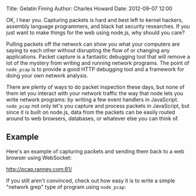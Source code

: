 Title: Gelatin Fining
Author: Charles Howard
Date: 2012-09-07 12:00

OK, I hear you. Capturing packets is hard and best left to kernel hackers, assembly language programmers, and black hat security
researches. If you just want to make things for the web using node.js, why should you care?

Pulling packets off the network can show you what your computers are saying to each other without disrupting the flow of or changing any applications. Packet capture is a fantastic debugging tool that will remove a lot of the mystery from writing and running network programs. The point of `node_pcap` is to provide a good HTTP debugging tool and a framework for doing your own network analysis.

There are plenty of ways to do packet inspection these days, but none of them let you interact with your network traffic the way that node lets you write network programs: by writing a few event handlers in JavaScript. `node_pcap` not only let's you capture and process packets in JavaScript, but since it is built on node.js, data from the packets can be easily routed around to web browsers, databases, or whatever else you can think of.

## Example

Here's an example of capturing packets and sending them back to a web browser using WebSocket:

<http://pcap.ranney.com:81/>

If you still aren't convinced, check out how easy it is to write a simple "network grep" type of program using `node_pcap`:
